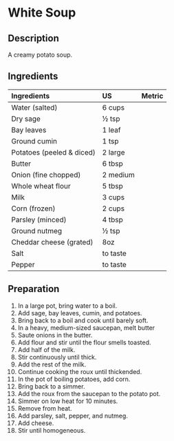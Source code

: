 # White Soup

## Description
A creamy potato soup.

## Ingredients
|Ingredients | US    |Metric |
|:-----------|:------|:------|
|Water (salted) | 6 cups | |
|Dry sage | &frac12; tsp | |
|Bay leaves | 1 leaf | |
|Ground cumin | 1 tsp | |
|Potatoes (peeled & diced) | 2 large | |
|Butter | 6 tbsp | |
|Onion (fine chopped) | 2 medium | |
|Whole wheat flour | 5 tbsp | |
|Milk | 3 cups | |
|Corn (frozen) | 2 cups | |
|Parsley (minced) | 4 tbsp | |
|Ground nutmeg | &frac12; tsp | |
|Cheddar cheese (grated) | 8oz | |
|Salt | to taste | |
|Pepper | to taste | |




## Preparation

1. In a large pot, bring water to a boil.
1. Add sage, bay leaves, cumin, and potatoes.
1. Bring back to a boil and cook until barely soft.
1. In a heavy, medium-sized saucepan, melt butter
1. Saute onions in the butter.
1. Add flour and stir until the flour smells toasted.
1. Add half of the milk.
1. Stir continuously until thick.
1. Add the rest of the milk.
1. Continue cooking the roux until thickended.
1. In the pot of boiling potatoes, add corn.
1. Bring back to a simmer.
1. Add the roux from the saucepan to the potato pot.
1. Simmer on low heat for 10 minutes.
1. Remove from heat.
1. Add parsley, salt, pepper, and nutmeg.
1. Add cheese.
1. Stir until homogeneous.
